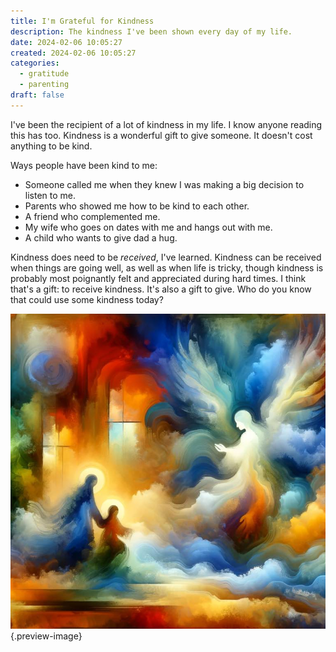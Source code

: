 ```yaml
---
title: I'm Grateful for Kindness
description: The kindness I've been shown every day of my life.
date: 2024-02-06 10:05:27
created: 2024-02-06 10:05:27
categories:
  - gratitude
  - parenting
draft: false
---
```

I've been the recipient of a lot of kindness in my life. I know anyone reading this has too. Kindness is a wonderful gift to give someone. It doesn't cost anything to be kind. 

Ways people have been kind to me:

- Someone called me when they knew I was making a big decision to listen to me.
- Parents who showed me how to be kind to each other.
- A friend who complemented me.
- My wife who goes on dates with me and hangs out with me. 
- A child who wants to give dad a hug.

Kindness does need to be *received*, I've learned. Kindness can be received when things are going well, as well as when life is tricky, though kindness is probably most poignantly felt and appreciated during hard times. I think that's a gift: to receive kindness. It's also a gift to give. Who do you know that could use some kindness today?

!["Kindness. Watercolors. Expressionist." Seems like kindness takes the form of an angel per Dalle. I think that's appropriate.](../img/dalle-image-kindness-watercolors-expressionist.jpeg){.preview-image}

